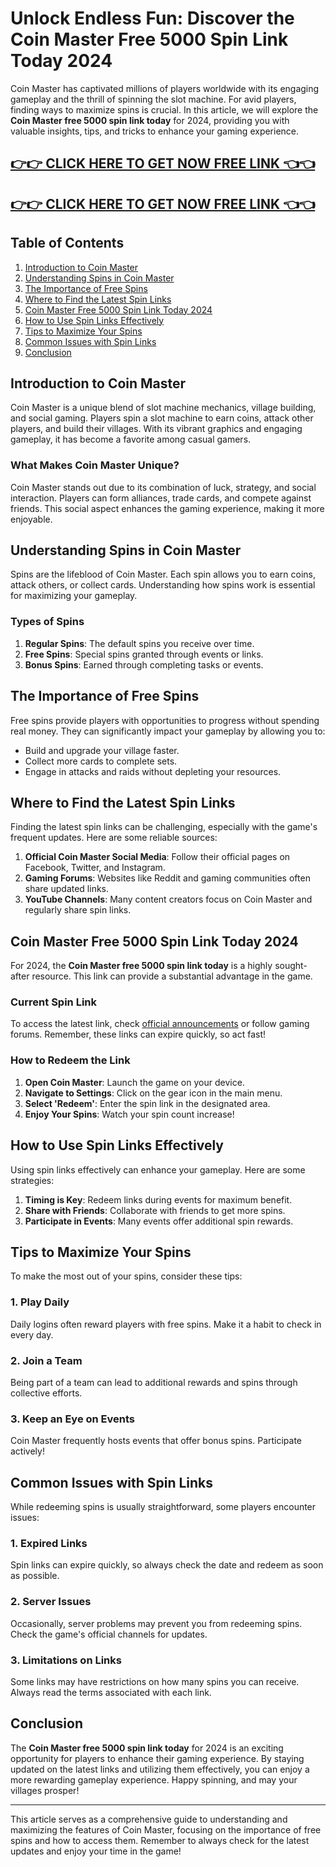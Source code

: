 # Unlock Endless Fun: Discover the Coin Master Free 5000 Spin Link Today 2024

Coin Master has captivated millions of players worldwide with its engaging gameplay and the thrill of spinning the slot machine. For avid players, finding ways to maximize spins is crucial. In this article, we will explore the **Coin Master free 5000 spin link today** for 2024, providing you with valuable insights, tips, and tricks to enhance your gaming experience.

[👉👉 CLICK HERE TO GET NOW FREE LINK 👈👈](https://todaylink.site/CoinsLink/)
-
[👉👉 CLICK HERE TO GET NOW FREE LINK 👈👈](https://todaylink.site/CoinsLink/)
-



## Table of Contents
1. [Introduction to Coin Master](#introduction-to-coin-master)
2. [Understanding Spins in Coin Master](#understanding-spins-in-coin-master)
3. [The Importance of Free Spins](#the-importance-of-free-spins)
4. [Where to Find the Latest Spin Links](#where-to-find-the-latest-spin-links)
5. [Coin Master Free 5000 Spin Link Today 2024](#coin-master-free-5000-spin-link-today-2024)
6. [How to Use Spin Links Effectively](#how-to-use-spin-links-effectively)
7. [Tips to Maximize Your Spins](#tips-to-maximize-your-spins)
8. [Common Issues with Spin Links](#common-issues-with-spin-links)
9. [Conclusion](#conclusion)

## Introduction to Coin Master

Coin Master is a unique blend of slot machine mechanics, village building, and social gaming. Players spin a slot machine to earn coins, attack other players, and build their villages. With its vibrant graphics and engaging gameplay, it has become a favorite among casual gamers.

### What Makes Coin Master Unique?

Coin Master stands out due to its combination of luck, strategy, and social interaction. Players can form alliances, trade cards, and compete against friends. This social aspect enhances the gaming experience, making it more enjoyable.

## Understanding Spins in Coin Master

Spins are the lifeblood of Coin Master. Each spin allows you to earn coins, attack others, or collect cards. Understanding how spins work is essential for maximizing your gameplay.

### Types of Spins

1. **Regular Spins**: The default spins you receive over time.
2. **Free Spins**: Special spins granted through events or links.
3. **Bonus Spins**: Earned through completing tasks or events.

## The Importance of Free Spins

Free spins provide players with opportunities to progress without spending real money. They can significantly impact your gameplay by allowing you to:

- Build and upgrade your village faster.
- Collect more cards to complete sets.
- Engage in attacks and raids without depleting your resources.

## Where to Find the Latest Spin Links

Finding the latest spin links can be challenging, especially with the game's frequent updates. Here are some reliable sources:

1. **Official Coin Master Social Media**: Follow their official pages on Facebook, Twitter, and Instagram.
2. **Gaming Forums**: Websites like Reddit and gaming communities often share updated links.
3. **YouTube Channels**: Many content creators focus on Coin Master and regularly share spin links.

## Coin Master Free 5000 Spin Link Today 2024

For 2024, the **Coin Master free 5000 spin link today** is a highly sought-after resource. This link can provide a substantial advantage in the game. 

### Current Spin Link

To access the latest link, check [official announcements](#) or follow gaming forums. Remember, these links can expire quickly, so act fast!

### How to Redeem the Link

1. **Open Coin Master**: Launch the game on your device.
2. **Navigate to Settings**: Click on the gear icon in the main menu.
3. **Select 'Redeem'**: Enter the spin link in the designated area.
4. **Enjoy Your Spins**: Watch your spin count increase!

## How to Use Spin Links Effectively

Using spin links effectively can enhance your gameplay. Here are some strategies:

1. **Timing is Key**: Redeem links during events for maximum benefit.
2. **Share with Friends**: Collaborate with friends to get more spins.
3. **Participate in Events**: Many events offer additional spin rewards.

## Tips to Maximize Your Spins

To make the most out of your spins, consider these tips:

### 1. Play Daily

Daily logins often reward players with free spins. Make it a habit to check in every day.

### 2. Join a Team

Being part of a team can lead to additional rewards and spins through collective efforts.

### 3. Keep an Eye on Events

Coin Master frequently hosts events that offer bonus spins. Participate actively!

## Common Issues with Spin Links

While redeeming spins is usually straightforward, some players encounter issues:

### 1. Expired Links

Spin links can expire quickly, so always check the date and redeem as soon as possible.

### 2. Server Issues

Occasionally, server problems may prevent you from redeeming spins. Check the game's official channels for updates.

### 3. Limitations on Links

Some links may have restrictions on how many spins you can receive. Always read the terms associated with each link.

## Conclusion

The **Coin Master free 5000 spin link today** for 2024 is an exciting opportunity for players to enhance their gaming experience. By staying updated on the latest links and utilizing them effectively, you can enjoy a more rewarding gameplay experience. Happy spinning, and may your villages prosper!

---

This article serves as a comprehensive guide to understanding and maximizing the features of Coin Master, focusing on the importance of free spins and how to access them. Remember to always check for the latest updates and enjoy your time in the game!
